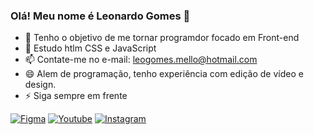 ### Olá! Meu nome é Leonardo Gomes 👋

- 🔭 Tenho o objetivo de me tornar programdor focado em Front-end
- 🌱 Estudo htlm CSS e JavaScript
- 📫 Contate-me no e-mail: leogomes.mello@hotmail.com
- 😄 Alem de programação, tenho experiência com edição de vídeo e design.
- ⚡ Siga sempre em frente

[![Figma](https://img.shields.io/badge/Figma-F24E1E?style=for-the-badge&logo=figma&logoColor=white)](https://www.figma.com/file/6CcUL2BFrTUhCyV9mEby5G/Untitled?type=design&node-id=0-1&t=Z9trwy5iwNrYZw9p-0) [![Youtube](https://img.shields.io/badge/YouTube-FF0000?style=for-the-badge&logo=youtube&logoColor=white)](https://www.youtube.com/channel/UCKiKcXaeW21CbRHocXlNyWg) [![Instagram](https://img.shields.io/badge/Instagram-E4405F?style=for-the-badge&logo=instagram&logoColor=white)](https://www.instagram.com/lgomeszs/?next=%2Flari_ff%2F)


